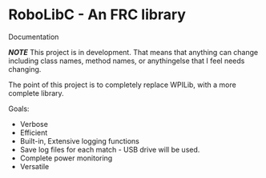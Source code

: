 RoboLibC - An FRC library
==

Documentation

***NOTE***
This project is in development. That means that anything can change
including class names, method names, or anythingelse that I feel needs changing.

The point of this project is to completely replace WPILib, with a more complete library.

Goals:
 * Verbose
 * Efficient
 * Built-in, Extensive logging functions
  * Save log files for each match - USB drive will be used.
  * Complete power monitoring
 * Versatile
